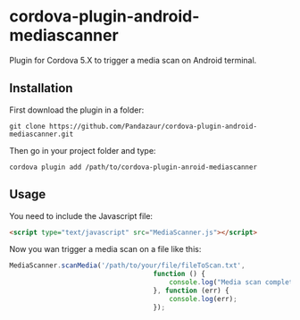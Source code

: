 # cordova-plugin-android-mediascanner
Plugin for Cordova 5.X to trigger a media scan on Android terminal.

## Installation
First download the plugin in a folder:
```shell
git clone https://github.com/Pandazaur/cordova-plugin-android-mediascanner.git
```

Then go in your project folder and type:
```shell
cordova plugin add /path/to/cordova-plugin-anroid-mediascanner
```

## Usage
You need to include the Javascript file:
```html
<script type="text/javascript" src="MediaScanner.js"></script>
```

Now you wan trigger a media scan on a file like this:
```javascript
MediaScanner.scanMedia('/path/to/your/file/fileToScan.txt',
                                    function () {
                                        console.log("Media scan completed");
                                    }, function (err) {
                                        console.log(err);
                                    });
```
